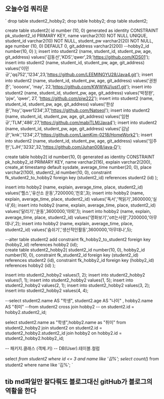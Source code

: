 ## 오늘수업 쿼리문


`
drop table student2_hobby2;
drop table hobby2;
drop table student2;



create table student2(
id number (10, 0) generated as identity CONSTRAINT pk_student2_id PRIMARY KEY,
name varchar2(10) NOT NULL UNIQUE,
student_id varchar2(10) NOT NULL,
student_pw varchar2(20) NOT NULL,
age number (10, 0) DEFAULT 0,
git_address varchar2(200)
--hobby2_id number(10, 0) 
);
insert into student2 (name, student_id, student_pw, age, git_address) values('김동선','KDS','qwer',29,'https://github.com/KDS01');
insert into student2 (name, student_id, student_pw, age, git_address) values('이민규','qq752','1234',23,'https://github.com/LEEMINGYU28/Java4.git');
insert into student2 (name, student_id, student_pw, age, git_address) values('권원준', 'oooonx', 'may', 22,'https://github.com/KWWWJ/just1.git');
insert into student2 (name, student_id, student_pw, age, git_address) values('박정완', 'pjw', 'qwer', 27, 'https://github.com/pjw222');
insert into student2 (name, student_id, student_pw, age, git_address) values('한상윤','hsy','qwer1234',37,'https://github.com/Natseol');
insert into student2 (name, student_id, student_pw, age, git_address) values('임현규','TLM','486',27,'https://github.com/mabiTLM/Java4');
insert into student2 (name, student_id, student_pw, age, git_address) values('김남균','knk','1234',27,'https://github.com/LiamKim-0218/HomeWork2');
insert into student2 (name, student_id, student_pw, age, git_address) values('임주한','LJH','3232',32,'https://github.com/Juhan008/java-D');

create table hobby2(
id number(10, 0) generated as identity CONSTRAINT pk_hobby2_id PRIMARY KEY,
name varchar2(16),
explain varchar2(200),
create_at timestamp default sysdate,
average_time number(20, 0),
place varchar2(100),
student2_id number(10, 0),
constraint fk_student2_to_hobby2 foreign key (student2_id) references student2 (id)
); 

insert into hobby2 (name, explain, average_time, place, student2_id) values('헬스','유산소 운동',7200000,'천호',3);
insert into hobby2 (name, explain, average_time, place, student2_id) values('독서','책읽기',3600000,'실내',6);
insert into hobby2 (name, explain, average_time, place, student2_id) values('달리기','운동',3600000,'야외',1);
insert into hobby2 (name, explain, average_time, place, student2_id) values('영화보기','ott는사랑',7200000,'아무데나',2);
insert into hobby2 (name, explain, average_time, place, student2_id) values('숨쉬기','생산적인활동',3600000,'아무데나',5);

--alter table student2 add constraint fk_hobby2_to_student2 foreign key (hobby2_id) references hobby2 (id);   
create table student2_hobby2(
    student2_id number(10, 0),
    hobby2_id number(10, 0),
    constraint fk_student2_id foreign key (student2_id) references student2 (id),
    constraint fk_hobby2_id foreign key (hobby2_id) references hobby2 (id)
);

insert into student2_hobby2 values(1, 2);
insert into student2_hobby2 values(1, 1);
insert into student2_hobby2 values(1, 5);
insert into student2_hobby2 values(2, 1);
insert into student2_hobby2 values(3, 2);
insert into student2_hobby2 values(4, 4);



--select student2.name AS "학생", student2.age AS "나이" , hobby2.name AS "취미"
--from student2 cross join hobby2 -- on student2.id = hobby2.student2_id;

select student2.name as "학생",hobby2.name as "취미" from student2_hobby2
join student2 on student2.id = student2_hobby2.student2_id
join hobby2 on hobby2.id = student2_hobby2.hobby2_id;

-- 패키지.클래스 (객체.키) 
-- DB(User).테이블.컬럼

select *from student2 where  id <= 3 and name like '김%';
select count(*) from student2 where name like '김%';
`

## tib md파일만 잘다뤄도 블로그대신 gitHub가 블로그의 역활을 한다
